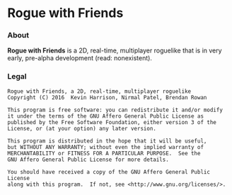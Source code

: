 # Rogue with Friends

### About

**Rogue with Friends** is a 2D, real-time, multiplayer roguelike that is in
very early, pre-alpha development (read: nonexistent).

### Legal

```
Rogue with Friends, a 2D, real-time, multiplayer roguelike
Copyright (C) 2016  Kevin Harrison, Nirmal Patel, Brendan Rowan

This program is free software: you can redistribute it and/or modify
it under the terms of the GNU Affero General Public License as
published by the Free Software Foundation, either version 3 of the
License, or (at your option) any later version.

This program is distributed in the hope that it will be useful,
but WITHOUT ANY WARRANTY; without even the implied warranty of
MERCHANTABILITY or FITNESS FOR A PARTICULAR PURPOSE.  See the
GNU Affero General Public License for more details.

You should have received a copy of the GNU Affero General Public License
along with this program.  If not, see <http://www.gnu.org/licenses/>.
```
